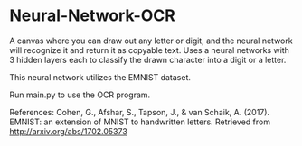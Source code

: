 # Neural-Network-OCR

A canvas where you can draw out any letter or digit, and the neural network will recognize it and return it as copyable text. Uses a neural networks with 3 hidden layers each to classify the drawn character into a digit or a letter.

This neural network utilizes the EMNIST dataset.

Run main.py to use the OCR program.

References:
Cohen, G., Afshar, S., Tapson, J., & van Schaik, A. (2017). EMNIST: an extension of MNIST to handwritten letters. Retrieved from http://arxiv.org/abs/1702.05373
